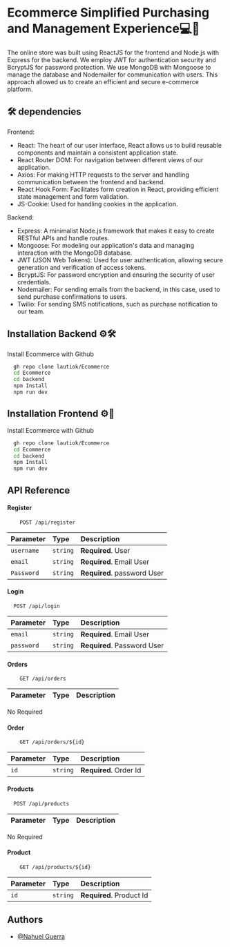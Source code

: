 
# Ecommerce Simplified Purchasing and Management Experience💻🛒

The online store was built using ReactJS for the frontend and Node.js with Express for the backend. We employ JWT for authentication security and BcryptJS for password protection. We use MongoDB with Mongoose to manage the database and Nodemailer for communication with users. This approach allowed us to create an efficient and secure e-commerce platform.



## 🛠 dependencies


Frontend:

- React: The heart of our user interface, React allows us to build reusable components and maintain a consistent application state.
- React Router DOM: For navigation between different views of our application.
- Axios: For making HTTP requests to the server and handling communication between the frontend and backend.
- React Hook Form: Facilitates form creation in React, providing efficient state management and form validation.
- JS-Cookie: Used for handling cookies in the application.

Backend:

- Express: A minimalist Node.js framework that makes it easy to create RESTful APIs and handle routes.
- Mongoose: For modeling our application's data and managing interaction with the MongoDB database.
- JWT (JSON Web Tokens): Used for user authentication, allowing secure generation and verification of access tokens.
- BcryptJS: For password encryption and ensuring the security of user credentials.
- Nodemailer: For sending emails from the backend, in this case, used to send purchase confirmations to users.
- Twilio: For sending SMS notifications, such as purchase notification to our team.
## Installation Backend ⚙🛠

Install Ecommerce with Github

```bash
  gh repo clone lautiok/Ecommerce
  cd Ecommerce
  cd backend 
  npm Install
  npm run dev
```
    


## Installation Frontend ⚙🧱

Install Ecommerce with Github

```bash
  gh repo clone lautiok/Ecommerce
  cd Ecommerce
  cd backend 
  npm Install
  npm run dev
```
    

## API Reference

#### Register

```http
    POST /api/register

```

| Parameter | Type     | Description                |
| :-------- | :------- | :------------------------- |
| `username` | `string` | **Required**. User  |
| `email` | `string` | **Required**. Email User  |
| `Password` | `string` | **Required**. password User  |




#### Login

```http
  POST /api/login
```

| Parameter | Type     | Description                       |
| :-------- | :------- | :-------------------------------- |
| `email`      | `string` | **Required**. Email User |
| `password` | `string` | **Required**. Password User  |


#### Orders

```http
    GET /api/orders
```

| Parameter | Type     | Description                       |
| :-------- | :------- | :-------------------------------- |
No Required 

#### Order

```http
    GET /api/orders/${id}
```

| Parameter | Type     | Description                       |
| :-------- | :------- | :-------------------------------- |
| `id`      | `string` | **Required**. Order Id |


#### Products

```http
  POST /api/products
```

| Parameter | Type     | Description                       |
| :-------- | :------- | :-------------------------------- |
No Required

#### Product

```http
    GET /api/products/${id}

```

| Parameter | Type     | Description                       |
| :-------- | :------- | :-------------------------------- |
| `id`      | `string` | **Required**. Product Id |

## Authors

- [@Nahuel Guerra](https://www.nahuelguerra.com.ar)

